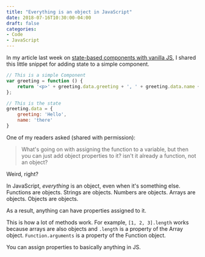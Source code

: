 ```yaml
---
title: "Everything is an object in JavaScript"
date: 2018-07-16T10:30:00-04:00
draft: false
categories:
- Code
- JavaScript
---
```


In my article last week on [state-based components with vanilla JS](/state-based-components-with-vanilla-js/), I shared this little snippet for adding state to a simple component.

```js
// This is a simple Component
var greeting = function () {
	return '<p>' + greeting.data.greeting + ', ' + greeting.data.name + '!</p>';
};

// This is the state
greeting.data = {
	greeting: 'Hello',
	name: 'there'
}
```

One of my readers asked (shared with permission):

> What's going on with assigning the function to a variable, but then you can just add object properties to it? isn't it already a function, not an object?

Weird, right?

In JavaScript, *everything* is an object, even when it's something else. Functions are objects. Strings are objects. Numbers are objects. Arrays are objects. Objects are objects.

As a result, anything can have properties assigned to it.

This is how a lot of methods work. For example, `[1, 2, 3].length` works because arrays are also objects and `.length` is a property of the Array object. `Function.arguments` is a property of the Function object.

You can assign properties to basically anything in JS.